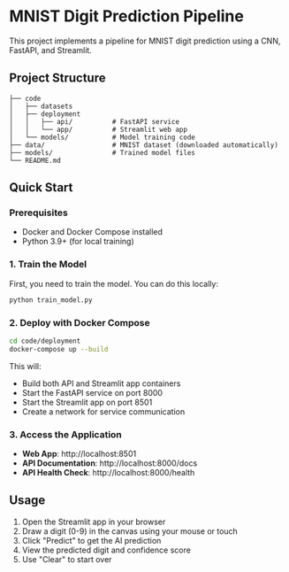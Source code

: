 # MNIST Digit Prediction Pipeline

This project implements a pipeline for MNIST digit prediction using a CNN, FastAPI, and Streamlit.

## Project Structure

```
├── code
│   ├── datasets
│   ├── deployment
│   │   ├── api/          # FastAPI service
│   │   └── app/          # Streamlit web app
│   └── models/           # Model training code
├── data/                 # MNIST dataset (downloaded automatically)
├── models/               # Trained model files
└── README.md
```

## Quick Start

### Prerequisites

- Docker and Docker Compose installed
- Python 3.9+ (for local training)

### 1. Train the Model

First, you need to train the model. You can do this locally:

```bash
python train_model.py
```

### 2. Deploy with Docker Compose

```bash
cd code/deployment
docker-compose up --build
```

This will:
- Build both API and Streamlit app containers
- Start the FastAPI service on port 8000
- Start the Streamlit app on port 8501
- Create a network for service communication

### 3. Access the Application

- **Web App**: http://localhost:8501
- **API Documentation**: http://localhost:8000/docs
- **API Health Check**: http://localhost:8000/health

## Usage

1. Open the Streamlit app in your browser
2. Draw a digit (0-9) in the canvas using your mouse or touch
3. Click "Predict" to get the AI prediction
4. View the predicted digit and confidence score
5. Use "Clear" to start over
